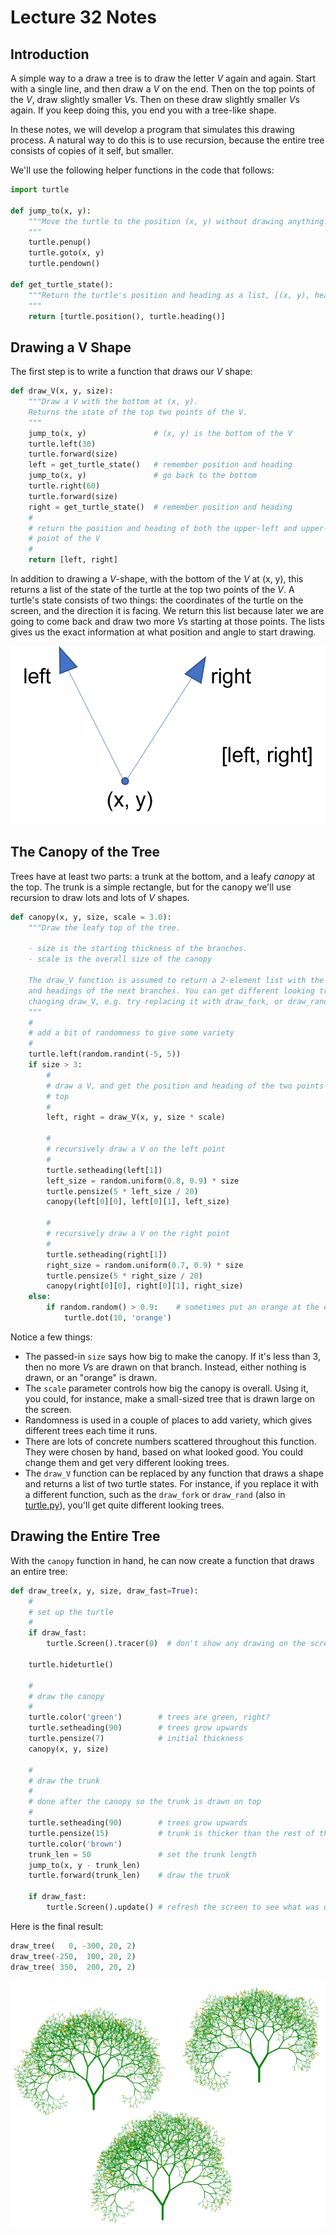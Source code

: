 # Lecture 32 Notes

## Introduction

A simple way to a draw a tree is to draw the letter *V* again and again. Start
with a single line, and then draw a *V* on the end. Then on the top points of
the *V*, draw slightly smaller *V*s. Then on these draw slightly smaller *V*s
again. If you keep doing this, you end you with a tree-like shape.

In these notes, we will develop a program that simulates this drawing process. A
natural way to do this is to use recursion, because the entire tree consists of
copies of it self, but smaller.

We'll use the following helper functions in the code that follows:

```python
import turtle

def jump_to(x, y):
    """Move the turtle to the position (x, y) without drawing anything.
    """
    turtle.penup()
    turtle.goto(x, y)
    turtle.pendown()

def get_turtle_state():
    """Return the turtle's position and heading as a list, [(x, y), heading]
    """
    return [turtle.position(), turtle.heading()]
```


## Drawing a V Shape

The first step is to write a function that draws our *V* shape:

```python
def draw_V(x, y, size):
    """Draw a V with the bottom at (x, y).
    Returns the state of the top two points of the V.
    """
    jump_to(x, y)               # (x, y) is the bottom of the V
    turtle.left(30)
    turtle.forward(size)
    left = get_turtle_state()   # remember position and heading
    jump_to(x, y)               # go back to the bottom
    turtle.right(60)
    turtle.forward(size)
    right = get_turtle_state()  # remember position and heading
    #
    # return the position and heading of both the upper-left and upper-right
    # point of the V
    #
    return [left, right]
```

In addition to drawing a *V*-shape, with the bottom of the *V* at (x, y), this
returns a list of the state of the turtle at the top two points of the *V*. A
turtle's state consists of two things: the coordinates of the turtle on the
screen, and the direction it is facing. We return this list because later we are
going to come back and draw two more *V*s starting at those points. The lists
gives us the exact information at what position and angle to start drawing.

![diagram of a V shape](V_diagram_small.png)

## The Canopy of the Tree

Trees have at least two parts: a trunk at the bottom, and a leafy *canopy* at
the top. The trunk is a simple rectangle, but for the canopy we'll use recursion
to draw lots and lots of *V* shapes.

```python
def canopy(x, y, size, scale = 3.0):
    """Draw the leafy top of the tree.

    - size is the starting thickness of the branches.
    - scale is the overall size of the canopy

    The draw_V function is assumed to return a 2-element list with the positions
    and headings of the next branches. You can get different looking trees by
    changing draw_V, e.g. try replacing it with draw_fork, or draw_rand.
    """
    #
    # add a bit of randomness to give some variety
    #
    turtle.left(random.randint(-5, 5))
    if size > 3:
        #
        # draw a V, and get the position and heading of the two points at the
        # top
        #
        left, right = draw_V(x, y, size * scale)
        
        #
        # recursively draw a V on the left point
        #
        turtle.setheading(left[1])
        left_size = random.uniform(0.8, 0.9) * size
        turtle.pensize(5 * left_size / 20)
        canopy(left[0][0], left[0][1], left_size)

        #
        # recursively draw a V on the right point
        #
        turtle.setheading(right[1])
        right_size = random.uniform(0.7, 0.9) * size
        turtle.pensize(5 * right_size / 20)
        canopy(right[0][0], right[0][1], right_size)
    else:
        if random.random() > 0.9:    # sometimes put an orange at the end of a branch
            turtle.dot(10, 'orange')
```

Notice a few things:

- The passed-in `size` says how big to make the canopy. If it's less than 3,
  then no more *V*s are drawn on that branch. Instead, either nothing is drawn,
  or an "orange" is drawn.
- The `scale` parameter controls how big the canopy is overall. Using it, you
  could, for instance, make a small-sized tree that is drawn large on the
  screen.
- Randomness is used in a couple of places to add variety, which gives different
  trees each time it runs.
- There are lots of concrete numbers scattered throughout this function. They
  were chosen by hand, based on what looked good. You could change them and get
  very different looking trees.
- The `draw_V` function can be replaced by any function that draws a shape and
  returns a list of two turtle states. For instance, if you replace it with a
  different function, such as the `draw_fork` or `draw_rand` (also in
  [turtle.py](turtle.py)), you'll get quite different looking trees. 


## Drawing the Entire Tree

With the `canopy` function in hand, he can now create a function that draws an
entire tree:

```python
def draw_tree(x, y, size, draw_fast=True):
    #
    # set up the turtle
    #
    if draw_fast:
        turtle.Screen().tracer(0)  # don't show any drawing on the screen

    turtle.hideturtle()

    #
    # draw the canopy
    #
    turtle.color('green')        # trees are green, right?
    turtle.setheading(90)        # trees grow upwards
    turtle.pensize(7)            # initial thickness
    canopy(x, y, size)

    #
    # draw the trunk
    #
    # done after the canopy so the trunk is drawn on top
    # 
    turtle.setheading(90)        # trees grow upwards
    turtle.pensize(15)           # trunk is thicker than the rest of the tree
    turtle.color('brown')
    trunk_len = 50               # set the trunk length
    jump_to(x, y - trunk_len)
    turtle.forward(trunk_len)    # draw the trunk

    if draw_fast:
        turtle.Screen().update() # refresh the screen to see what was drawn
```

Here is the final result:

```python
draw_tree(   0, -300, 20, 2)
draw_tree(-250,  100, 20, 2)
draw_tree( 350,  200, 20, 2)
```

![three recursive V trees](recursiveTrees_small.png)
